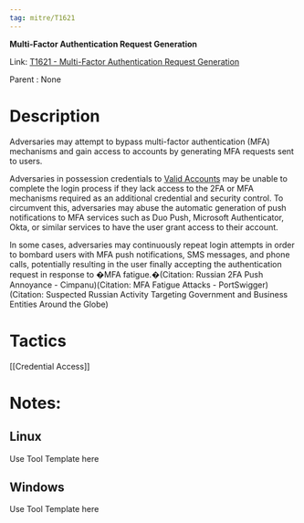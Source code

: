 ```yaml
---
tag: mitre/T1621
---
```


**Multi-Factor Authentication Request Generation**

Link: [T1621 - Multi-Factor Authentication Request Generation](https://attack.mitre.org/techniques/T1621)

Parent : None


# Description

Adversaries may attempt to bypass multi-factor authentication (MFA) mechanisms and gain access to accounts by generating MFA requests sent to users.

Adversaries in possession credentials to [Valid Accounts](https://attack.mitre.org/techniques/T1078) may be unable to complete the login process if they lack access to the 2FA or MFA mechanisms required as an additional credential and security control. To circumvent this, adversaries may abuse the automatic generation of push notifications to MFA services such as Duo Push, Microsoft Authenticator, Okta, or similar services to have the user grant access to their account.

In some cases, adversaries may continuously repeat login attempts in order to bombard users with MFA push notifications, SMS messages, and phone calls, potentially resulting in the user finally accepting the authentication request in response to �MFA fatigue.�(Citation: Russian 2FA Push Annoyance - Cimpanu)(Citation: MFA Fatigue Attacks - PortSwigger)(Citation: Suspected Russian Activity Targeting Government and Business Entities Around the Globe)

# Tactics


[[Credential Access]]


# Notes:

## Linux

Use Tool Template here

## Windows

Use Tool Template here